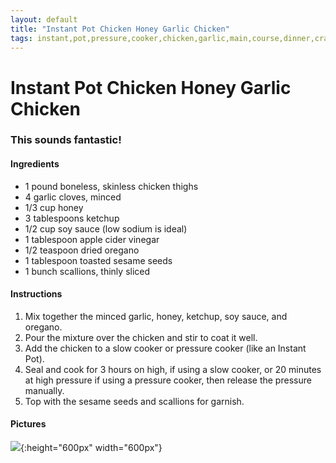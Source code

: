 ```yaml
---
layout: default
title: "Instant Pot Chicken Honey Garlic Chicken"
tags: instant,pot,pressure,cooker,chicken,garlic,main,course,dinner,craig,kristen,willett
---
```

# Instant Pot Chicken Honey Garlic Chicken

### This sounds fantastic!

#### Ingredients
- 1 pound boneless, skinless chicken thighs
- 4 garlic cloves, minced
- 1/3 cup honey
- 3 tablespoons ketchup
- 1/2 cup soy sauce (low sodium is ideal)
- 1 tablespoon apple cider vinegar
- 1/2 teaspoon dried oregano
- 1 tablespoon toasted sesame seeds
- 1 bunch scallions, thinly sliced

#### Instructions
1. Mix together the minced garlic, honey, ketchup, soy sauce, and oregano.
2. Pour the mixture over the chicken and stir to coat it well.
3. Add the chicken to a slow cooker or pressure cooker (like an Instant Pot).
4. Seal and cook for 3 hours on high, if using a slow cooker, or 20 minutes at high pressure if using a pressure cooker, then release the pressure manually.
5. Top with the sesame seeds and scallions for garnish.

#### Pictures
![]({{site.github.url}}/MainDishes/Images/InstantPotHoneyGarlicChicken.jpg){:height="600px" width="600px"}
